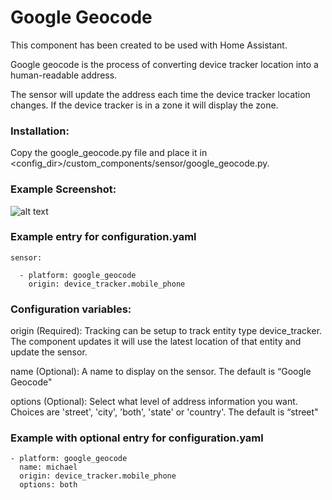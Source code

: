 # Google Geocode

This component has been created to be used with Home Assistant.

Google geocode is the process of converting device tracker location into a human-readable address.

The sensor will update the address each time the device tracker location changes. If the device tracker is in a zone it will display the zone.

### Installation:

Copy the google_geocode.py file and place it in <config_dir>/custom_components/sensor/google_geocode.py.

### Example Screenshot:
![alt text](https://github.com/michaelmcarthur/GoogleGeocode-HASS/blob/master/Google_Geocode_Screenshot.png "Screenshot")

### Example entry for configuration.yaml
```
sensor:

  - platform: google_geocode
    origin: device_tracker.mobile_phone
```
### Configuration variables:

origin (Required): Tracking can be setup to track entity type device_tracker. The component updates it will use the latest location of that entity and update the sensor.

name (Optional): A name to display on the sensor. The default is “Google Geocode"

options (Optional): Select what level of address information you want. Choices are 'street', 'city', 'both', 'state' or 'country'. The default is “street"

### Example with optional entry for configuration.yaml
```
- platform: google_geocode
  name: michael
  origin: device_tracker.mobile_phone
  options: both
```

